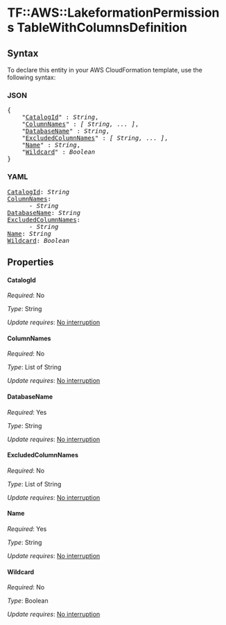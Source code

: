 # TF::AWS::LakeformationPermissions TableWithColumnsDefinition

## Syntax

To declare this entity in your AWS CloudFormation template, use the following syntax:

### JSON

<pre>
{
    "<a href="#catalogid" title="CatalogId">CatalogId</a>" : <i>String</i>,
    "<a href="#columnnames" title="ColumnNames">ColumnNames</a>" : <i>[ String, ... ]</i>,
    "<a href="#databasename" title="DatabaseName">DatabaseName</a>" : <i>String</i>,
    "<a href="#excludedcolumnnames" title="ExcludedColumnNames">ExcludedColumnNames</a>" : <i>[ String, ... ]</i>,
    "<a href="#name" title="Name">Name</a>" : <i>String</i>,
    "<a href="#wildcard" title="Wildcard">Wildcard</a>" : <i>Boolean</i>
}
</pre>

### YAML

<pre>
<a href="#catalogid" title="CatalogId">CatalogId</a>: <i>String</i>
<a href="#columnnames" title="ColumnNames">ColumnNames</a>: <i>
      - String</i>
<a href="#databasename" title="DatabaseName">DatabaseName</a>: <i>String</i>
<a href="#excludedcolumnnames" title="ExcludedColumnNames">ExcludedColumnNames</a>: <i>
      - String</i>
<a href="#name" title="Name">Name</a>: <i>String</i>
<a href="#wildcard" title="Wildcard">Wildcard</a>: <i>Boolean</i>
</pre>

## Properties

#### CatalogId

_Required_: No

_Type_: String

_Update requires_: [No interruption](https://docs.aws.amazon.com/AWSCloudFormation/latest/UserGuide/using-cfn-updating-stacks-update-behaviors.html#update-no-interrupt)

#### ColumnNames

_Required_: No

_Type_: List of String

_Update requires_: [No interruption](https://docs.aws.amazon.com/AWSCloudFormation/latest/UserGuide/using-cfn-updating-stacks-update-behaviors.html#update-no-interrupt)

#### DatabaseName

_Required_: Yes

_Type_: String

_Update requires_: [No interruption](https://docs.aws.amazon.com/AWSCloudFormation/latest/UserGuide/using-cfn-updating-stacks-update-behaviors.html#update-no-interrupt)

#### ExcludedColumnNames

_Required_: No

_Type_: List of String

_Update requires_: [No interruption](https://docs.aws.amazon.com/AWSCloudFormation/latest/UserGuide/using-cfn-updating-stacks-update-behaviors.html#update-no-interrupt)

#### Name

_Required_: Yes

_Type_: String

_Update requires_: [No interruption](https://docs.aws.amazon.com/AWSCloudFormation/latest/UserGuide/using-cfn-updating-stacks-update-behaviors.html#update-no-interrupt)

#### Wildcard

_Required_: No

_Type_: Boolean

_Update requires_: [No interruption](https://docs.aws.amazon.com/AWSCloudFormation/latest/UserGuide/using-cfn-updating-stacks-update-behaviors.html#update-no-interrupt)

